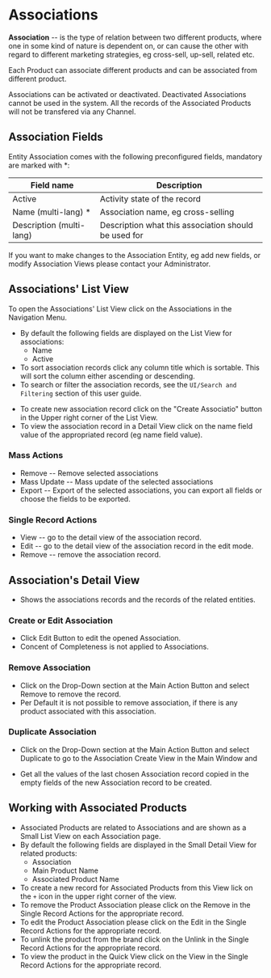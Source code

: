 # Associations

**Association** -- is the type of relation between two different products, where one in some kind of nature is dependent on, or can cause the other with regard to different marketing strategies, eg cross-sell, up-sell, related etc. 

Each Product can associate different products and can be associated from different product.

Associations can be activated or deactivated. Deactivated Associations cannot be used in the system. All the records of the Associated Products will not be transfered via any Channel.

## Association Fields

Entity Association comes with the following preconfigured fields, mandatory are marked with *:

| Field name               | Description                                          |
| ------------------------ |  ---------------------------------------------------- |
| Active                   | Activity state of the record                         |
| Name (multi-lang) *      | Association name, eg сross-selling                   |
| Description (multi-lang) | Description what this association should be used for |
<!-- [VT] ----- добавить скрин-->

If you want to make changes to the Association Entity, eg add new fields, or modify Association Views please contact your Administrator.

## Associations' List View

To open the Associations' List View click on the Associations in the Navigation Menu.

- By default the following fields are displayed on the List View for associations:
  - Name
  - Active
- To sort association records click any column title which is sortable. This will sort the column either ascending or descending. 
- To search or filter the association records, see the `UI/Search and Filtering` section of this user guide.
<!-- [VT] - добавить ссылку на ресурс -->
- To create new association record click on the "Create Associatio" button in the Upper right corner of the List View.
- To view the association record in a Detail View click on the name field value of the appropriated record (eg name field value).
<!-- [VT] ----- добавить скрин -->
### Mass Actions

- Remove --  Remove selected associations
- Mass Update --  Mass update of the selected  associations
- Export -- Export of the selected associations, you can export all fields or choose the fields to be exported.

### Single Record Actions

- View -- go to the detail view of the association record.
- Edit -- go to the detail view of the association record in the edit mode.
- Remove -- remove the association record.

## Association's Detail View

- Shows the associations records and the records of the related entities.

### Create or Edit Association

- Click Edit Button to edit the opened Association.
- Concent of Сompleteness is not applied to Associations.

### Remove Association

- Click on the Drop-Down section at the Main Action Button and select Remove to remove the record.
- Per Default it is not possible to remove association, if there is any product associated with this association.

### Duplicate Association

- Click on the Drop-Down section at the Main Action Button and select Duplicate to go to the Association Create View  in the Main Window and 
<!-- [VT] ----- ощущение, что не дописано. Лучше написать все в 1 пункт -->
- Get all the values of the last chosen Association record copied in the empty fields of the new Association record to be created.

## Working with Associated Products

- Associated Products are related to Associations and are shown as a Small List View on each Association page.
- By default the following fields are displayed in the Small Detail View for related products:
  - Association
  - Main Product Name
  - Associated Product Name
- To create a new record for Associated Products from this View lick on the `+` icon in the upper right corner of the view.
- To remove the Product Association please click on the Remove in the Single Record Actions for the appropriate record.
- To edit the Product Association please click on the Edit in the Single Record Actions for the appropriate record.
- To unlink the product from the brand click on the Unlink in the Single Record Actions for the appropriate record.
- To view the product in the Quick View click on the View in the Single Record Actions for the appropriate record.
<!-- [VT] ----- добавить скрин -->
<!-- [VT] ----- зашла как менеджер в админ, на странице Associations пункт Related нет блока с товарами -->
